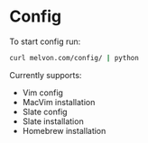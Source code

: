 # Config
To start config run:

```bash
curl melvon.com/config/ | python
```

Currently supports:

- Vim config
- MacVim installation
- Slate config
- Slate installation
- Homebrew installation
